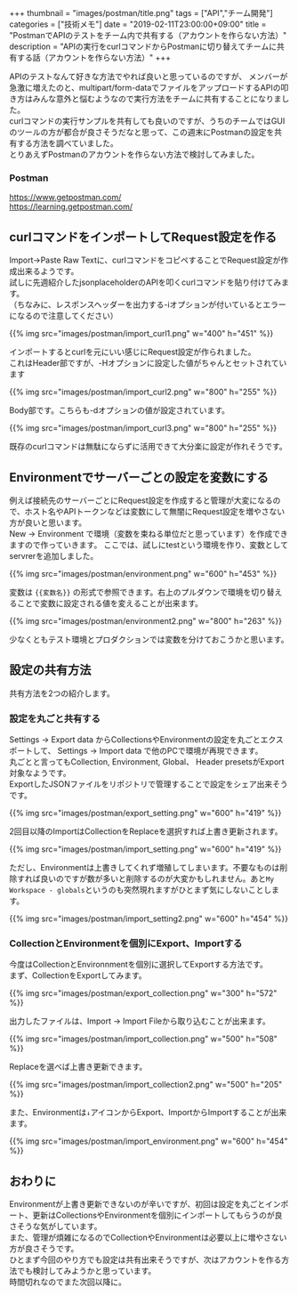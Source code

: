 +++
thumbnail = "images/postman/title.png"
tags = ["API","チーム開発"]
categories = ["技術メモ"]
date = "2019-02-11T23:00:00+09:00"
title = "PostmanでAPIのテストをチーム内で共有する（アカウントを作らない方法）"
description = "APIの実行をcurlコマンドからPostmanに切り替えてチームに共有する話（アカウントを作らない方法）"
+++

APIのテストなんて好きな方法でやれば良いと思っているのですが、
メンバーが急激に増えたのと、multipart/form-dataでファイルをアップロードするAPIの叩き方はみんな意外と悩むようなので実行方法をチームに共有することになりました。  
curlコマンドの実行サンプルを共有しても良いのですが、うちのチームではGUIのツールの方が都合が良さそうだなと思って、この週末にPostmanの設定を共有する方法を調べていました。  
とりあえずPostmanのアカウントを作らない方法で検討してみました。  

### Postman  
https://www.getpostman.com/  
https://learning.getpostman.com/

## curlコマンドをインポートしてRequest設定を作る

Import->Paste Raw Textに、curlコマンドをコピペすることでRequest設定が作成出来るようです。  
試しに先週紹介したjsonplaceholderのAPIを叩くcurlコマンドを貼り付けてみます。  
（ちなみに、レスポンスヘッダーを出力する-iオプションが付いているとエラーになるので注意してください）

{{% img src="images/postman/import_curl1.png" w="400" h="451" %}}

インポートするとcurlを元にいい感じにRequest設定が作られました。  
これはHeader部ですが、-Hオプションに設定した値がちゃんとセットされています

{{% img src="images/postman/import_curl2.png" w="800" h="255" %}}

Body部です。こちらも-dオプションの値が設定されています。

{{% img src="images/postman/import_curl3.png" w="800" h="255" %}}

既存のcurlコマンドは無駄にならずに活用できて大分楽に設定が作れそうです。

## Environmentでサーバーごとの設定を変数にする

例えば接続先のサーバーごとにRequest設定を作成すると管理が大変になるので、ホスト名やAPIトークンなどは変数にして無闇にRequest設定を増やさない方が良いと思います。  
New -> Environment で環境（変数を束ねる単位だと思っています）を作成できますので作っていきます。
ここでは、試しにtestという環境を作り、変数としてservrerを追加しました。

{{% img src="images/postman/environment.png" w="600" h="453" %}}

変数は `{{変数名}}` の形式で参照できます。右上のプルダウンで環境を切り替えることで変数に設定される値を変えることが出来ます。

{{% img src="images/postman/environment2.png" w="800" h="263" %}}

少なくともテスト環境とプロダクションでは変数を分けておこうかと思います。

## 設定の共有方法

共有方法を2つの紹介します。

### 設定を丸ごと共有する

Settings -> Export data からCollectionsやEnvironmentの設定を丸ごとエクスポートして、
Settings -> Import data で他のPCで環境が再現できます。  
丸ごとと言ってもCollection, Environment, Global、 Header presetsがExport対象なようです。  
ExportしたJSONファイルをリポジトリで管理することで設定をシェア出来そうです。  

{{% img src="images/postman/export_setting.png" w="600" h="419" %}}

2回目以降のImportはCollectionをReplaceを選択すれば上書き更新されます。

{{% img src="images/postman/import_setting.png" w="600" h="419" %}}

ただし、Environmentは上書きしてくれず増殖してしまいます。不要なものは削除すれば良いのですが数が多いと削除するのが大変かもしれません。あと`My Workspace - globals`というのも突然現れますがひとまず気にしないことします。

{{% img src="images/postman/import_setting2.png" w="600" h="454" %}}

### CollectionとEnvironmentを個別にExport、Importする

今度はCollectionとEnvironnmentを個別に選択してExportする方法です。  
まず、CollectionをExportしてみます。

{{% img src="images/postman/export_collection.png" w="300" h="572" %}}

出力したファイルは、Import -> Import Fileから取り込むことが出来ます。

{{% img src="images/postman/import_collection.png" w="500" h="508" %}}

Replaceを選べば上書き更新できます。

{{% img src="images/postman/import_collection2.png" w="500" h="205" %}}

また、Environmentは`↓`アイコンからExport、ImportからImportすることが出来ます。

{{% img src="images/postman/import_environment.png" w="600" h="454" %}}

## おわりに

Environmentが上書き更新できないのが辛いですが、初回は設定を丸ごとインポート、更新はCollectionsやEnvironmentを個別にインポートしてもらうのが良さそうな気がしています。  
また、管理が煩雑になるのでCollectionやEnvironmentは必要以上に増やさない方が良さそうです。  
ひとまず今回のやり方でも設定は共有出来そうですが、次はアカウントを作る方法でも検討してみようかと思っています。  
時間切れなのでまた次回以降に。
